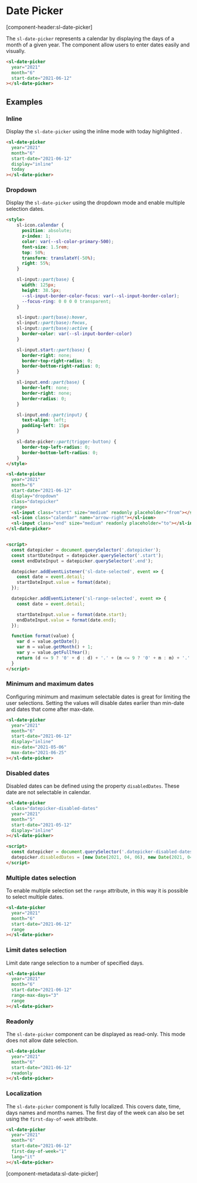 # Date Picker

[component-header:sl-date-picker]

The `sl-date-picker` represents a calendar by displaying the days of a month of a given year. The component allow users to enter dates easily and visually.

```html preview
<sl-date-picker
  year="2021"
  month="6"
  start-date="2021-06-12"
></sl-date-picker>
```

## Examples

### Inline

Display the `sl-date-picker` using the inline mode with today highlighted .

```html preview
<sl-date-picker
  year="2021"
  month="6"
  start-date="2021-06-12"
  display="inline"
  today
></sl-date-picker>
```

### Dropdown

Display the `sl-date-picker` using the dropdown mode and enable multiple selection dates.

```html preview
<style>
    sl-icon.calendar {
      position: absolute;
      z-index: 1;
      color: var(--sl-color-primary-500);
      font-size: 1.5rem;
      top: 50%;
      transform: translateY(-50%);
      right: 55%;
    }

    sl-input::part(base) {
      width: 125px;
      height: 38.5px;
      --sl-input-border-color-focus: var(--sl-input-border-color);
      --focus-ring: 0 0 0 0 transparent;
    }

    sl-input::part(base):hover,
    sl-input::part(base):focus,
    sl-input::part(base):active {
      border-color: var(--sl-input-border-color)
    }

    sl-input.start::part(base) {
      border-right: none;
      border-top-right-radius: 0;
      border-bottom-right-radius: 0;
    }

    sl-input.end::part(base) {
      border-left: none;
      border-right: none;
      border-radius: 0;
    }

    sl-input.end::part(input) {
      text-align: left;
      padding-left: 15px
    }

    sl-date-picker::part(trigger-button) {
      border-top-left-radius: 0;
      border-bottom-left-radius: 0;
    }
</style>

<sl-date-picker
  year="2021"
  month="6"
  start-date="2021-06-12"
  display="dropdown"
  class="datepicker"
  range>
  <sl-input class="start" size="medium" readonly placeholder="from"></sl-input>
  <sl-icon class="calendar" name="arrow-right"></sl-icon>
  <sl-input class="end" size="medium" readonly placeholder="to"></sl-input>
</sl-date-picker>


<script>
  const datepicker = document.querySelector('.datepicker');
  const startDateInput = datepicker.querySelector('.start');
  const endDateInput = datepicker.querySelector('.end');

  datepicker.addEventListener('sl-date-selected', event => {
    const date = event.detail;
    startDateInput.value = format(date);
  });

  datepicker.addEventListener('sl-range-selected', event => {
    const date = event.detail;

    startDateInput.value = format(date.start);
    endDateInput.value = format(date.end);
  });

  function format(value) {
    var d = value.getDate();
    var m = value.getMonth() + 1;
    var y = value.getFullYear();
    return (d <= 9 ? '0' + d : d) + '.' + (m <= 9 ? '0' + m : m) + '.' + y;
  }
</script>
```

### Minimum and maximum dates

Configuring minimum and maximum selectable dates is great for limiting the user selections. Setting the values will disable dates earlier than min-date and dates that come after max-date.

```html preview
<sl-date-picker
  year="2021"
  month="6"
  start-date="2021-06-12"
  display="inline"
  min-date="2021-05-06"
  max-date="2021-06-25"
></sl-date-picker>
```

### Disabled dates

Disabled dates can be defined using the property `disabledDates`. These date are not selectable in calendar.

```html preview
<sl-date-picker
  class="datepicker-disabled-dates"
  year="2021"
  month="5"
  start-date="2021-05-12"
  display="inline"
></sl-date-picker>

<script>
  const datepicker = document.querySelector('.datepicker-disabled-dates');
  datepicker.disabledDates = [new Date(2021, 04, 06), new Date(2021, 04, 23)];
</script>
```

### Multiple dates selection

To enable multiple selection set the `range` attribute, in this way it is possible to select multiple dates.

```html preview
<sl-date-picker
  year="2021"
  month="6"
  start-date="2021-06-12"
  range
></sl-date-picker>
```

### Limit dates selection

Limit date range selection to a number of specified days.

```html preview
<sl-date-picker
  year="2021"
  month="6"
  start-date="2021-06-12"
  range-max-days="3"
  range
></sl-date-picker>
```

### Readonly

The `sl-date-picker` component can be displayed as read-only. This mode does not allow date selection.

```html preview
<sl-date-picker
  year="2021"
  month="6"
  start-date="2021-06-12"
  readonly
></sl-date-picker>
```

### Localization

The `sl-date-picker` component is fully localized. This covers date, time, days names and months names. The first day of the week can also be set using the `first-day-of-week` attribute.

```html preview
<sl-date-picker
  year="2021"
  month="6"
  start-date="2021-06-12"
  first-day-of-week="1"
  lang="it"
></sl-date-picker>
```

[component-metadata:sl-date-picker]
